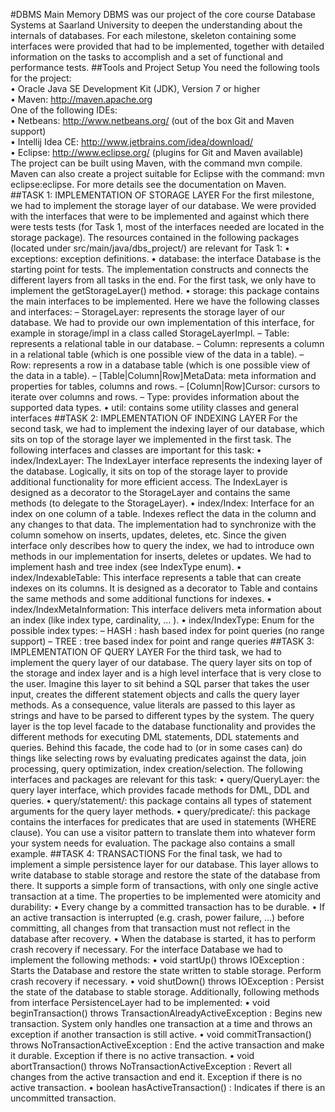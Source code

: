 #DBMS
Main Memory DBMS was our project of the core course Database Systems at Saarland University to deepen the understanding about the internals of databases. For each milestone, skeleton containing some interfaces were provided that had to be implemented, together with detailed information on the tasks to accomplish and a set of functional and performance tests.
##Tools and Project Setup
You need the following tools for the project: <br />
• Oracle Java SE Development Kit (JDK), Version 7 or higher <br />
• Maven: http://maven.apache.org <br />
One of the following IDEs: <br />
• Netbeans: http://www.netbeans.org/ (out of the box Git and Maven support) <br />
• Intellij Idea CE: http://www.jetbrains.com/idea/download/ <br />
• Eclipse: http://www.eclipse.org/ (plugins for Git and Maven available) <br />
The project can be built using Maven, with the command mvn compile. Maven can also create a project suitable for Eclipse with the command: mvn eclipse:eclipse. For more details see the documentation on Maven. <br />
##TASK 1: IMPLEMENTATION OF STORAGE LAYER
For the first milestone, we had to implement the storage layer of our database. We were provided with the interfaces that were to be implemented and against which there were tests tests (for Task 1, most of the interfaces needed are located in the storage package). The resources contained in the following packages (located under src/main/java/dbs_project/) are relevant for Task 1:
• exceptions: exception definitions.
• database: the interface Database is the starting point for tests. The implementation constructs and connects the different layers from all tasks in the end. For the first task, we only have to implement the getStorageLayer() method.
• storage: this package contains the main interfaces to be implemented. Here we have the following classes and interfaces:
– StorageLayer: represents the storage layer of our database. We had to provide our own implementation of this interface, for example in storage/impl in a class called StorageLayerImpl.
– Table: represents a relational table in our database.
– Column: represents a column in a relational table (which is one possible view of the data in a table).
– Row: represents a row in a database table (which is one possible view of the data in a table).
– [Table|Column|Row]MetaData: meta information and properties for tables, columns and rows.
– [Column|Row]Cursor: cursors to iterate over columns and rows.
– Type: provides information about the supported data types.
• util: contains some utility classes and general interfaces
##TASK 2: IMPLEMENTATION OF INDEXING LAYER
For the second task, we had to implement the indexing layer of our database, which sits on top of the storage layer we implemented in the first task. The following interfaces and classes are important for this task:
• index/IndexLayer: The IndexLayer interface represents the indexing layer of the database. Logically, it sits on top of the storage layer to provide additional functionality for more efficient access. The IndexLayer is designed as a decorator to the StorageLayer and contains the same methods (to delegate to the StorageLayer).
• index/Index: Interface for an index on one column of a table. Indexes reflect the data in the column and any changes to that data. The implementation had to synchronize with the column somehow on inserts, updates, deletes, etc. Since the given interface only describes how to query the index, we had to introduce own methods in our implementation for inserts, deletes or updates. We had to implement hash and tree index (see IndexType enum).
• index/IndexableTable: This interface represents a table that can create indexes on its columns. It is designed as a decorator to Table and contains the same methods and some additional functions for indexes.
• index/IndexMetaInformation: This interface delivers meta information about an index (like index type, cardinality, ... ).
• index/IndexType: Enum for the possible index types:
– HASH : hash based index for point queries (no range support)
– TREE : tree based index for point and range queries
##TASK 3: IMPLEMENTATION OF QUERY LAYER
For the third task, we had to implement the query layer of our database. The query layer sits on top of the storage and index layer and is a high level interface that is very close to the user. Imagine this layer to sit behind a SQL parser that takes the user input, creates the different statement objects and calls the query layer methods. As a consequence, value literals are passed to this layer as strings and have to be parsed to different types by the system. The query layer is the top level facade to the database functionality and provides the different methods for executing DML statements, DDL statements and queries. Behind this facade, the code had to (or in some cases can) do things like selecting rows by evaluating predicates against the data, join processing, query optimization, index creation/selection. The following interfaces and packages are relevant for this task:
• query/QueryLayer: the query layer interface, which provides facade methods for DML, DDL and queries.
• query/statement/: this package contains all types of statement arguments for the query layer methods.
• query/predicate/: this package contains the interfaces for predicates that are used in statements (WHERE clause). You can use a visitor pattern to translate them into whatever form your system needs for evaluation. The package also contains a small example.
##TASK 4: TRANSACTIONS
For the final task, we had to implement a simple persistence layer for our database. This layer allows to write database to stable storage and restore the state of the database from there. It supports a simple form of transactions, with only one single active transaction at a time. The properties to be implemented were atomicity and durability:
• Every change by a committed transaction has to be durable.
• If an active transaction is interrupted (e.g. crash, power failure, ...) before committing, all changes from that transaction must not reflect in the database after recovery.
• When the database is started, it has to perform crash recovery if necessary.
For the interface Database we had to implement the following methods:
• void startUp() throws IOException : Starts the Database and restore the state written to stable storage. Perform crash recovery if necessary.
• void shutDown() throws IOException : Persist the state of the database to stable storage.
Additionally, following methods from interface PersistenceLayer had to be implemented:
• void beginTransaction() throws TransactionAlreadyActiveException : Begins new transaction. System only handles one transaction at a time and throws an exception if another transaction is still active.
• void commitTransaction() throws NoTransactionActiveException : End the active transaction and make it durable. Exception if there is no active transaction.
• void abortTransaction() throws NoTransactionActiveException : Revert all changes from the active transaction and end it. Exception if there is no active transaction.
• boolean hasActiveTransaction() : Indicates if there is an uncommitted transaction.
